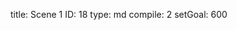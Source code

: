 title:          Scene 1
ID:             18
type:           md
compile:        2
setGoal:        600


